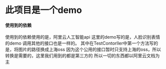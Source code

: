 # 此项目是一个demo
#### 使用到的依赖
使用到的依赖使用的是，阿里云人工智能api
这里的demo写的是，人脸识别表情的demo
调用其他的接口也是一样的。
其中在TestContorller中第一个方法写的是，将图片的路径换成上海oss
因为这个公用的接口暂时只支持上海的oss，所以转换是需要的，这里我们用到的都是第三方的
所以一切的东西都以阿里云文档为主
  
